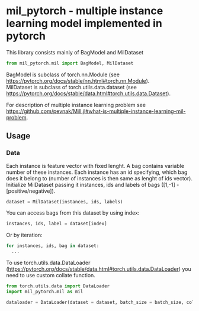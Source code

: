 # mil_pytorch - multiple instance learning model implemented in pytorch
This library consists mainly of BagModel and MilDataset

```python
from mil_pytorch.mil import BagModel, MilDataset
```

BagModel is subclass of torch.nn.Module (see https://pytorch.org/docs/stable/nn.html#torch.nn.Module).  
MilDataset is subclass of torch.utils.data.dataset (see https://pytorch.org/docs/stable/data.html#torch.utils.data.Dataset).  

For description of multiple instance learning problem see https://github.com/pevnak/Mill.jl#what-is-multiple-instance-learning-mil-problem.

## Usage
### Data
Each instance is feature vector with fixed lenght. A bag contains variable number of these instances. Each instance has an id specifying, which bag does it belong to (number of instances is then same as lenght of ids vector).
Initialize MilDataset passing it instances, ids and labels of bags ([1,-1] - [positive/negative]).
```python
dataset = MilDataset(instances, ids, labels)
```
You can access bags from this dataset by using index:
```python
instances, ids, label = dataset[index]
```
Or by iteration:
```python
for instances, ids, bag in dataset:
  ...
```

To use torch.utils.data.DataLoader (https://pytorch.org/docs/stable/data.html#torch.utils.data.DataLoader) you need to use custom collate function.
```python
from torch.utils.data import DataLoader
import mil_pytorch.mil as mil

dataloader = DataLoader(dataset = dataset, batch_size = batch_size, collate_fn = mil.collate_fn)
```
